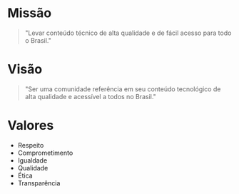 # Missão
 > "Levar conteúdo técnico de alta qualidade e de fácil acesso para todo o Brasil."

# Visão
> "Ser uma comunidade referência em seu conteúdo tecnológico de alta qualidade e acessível a todos no Brasil."

# Valores
- Respeito
- Comprometimento
- Igualdade
- Qualidade
- Ética
- Transparência
